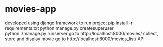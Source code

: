 # movies-app
developed using django framework 
to run project 
pip install -r requirements.txt
python manage.py createsuperuser  
python .\manage.py runserver 
go to http://localhost:8000/movies/ collect, store and display movie 
go to http://localhost:8000/movies_list/ API 
